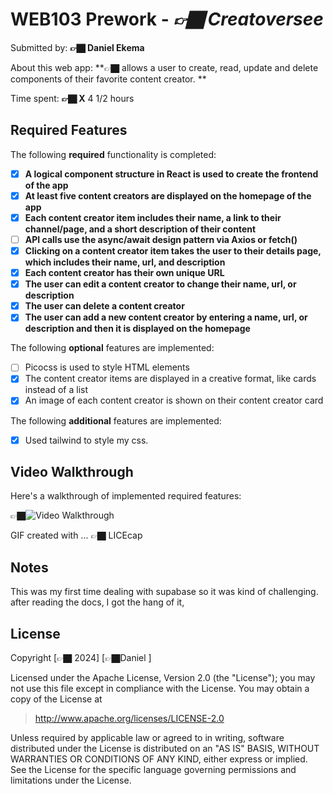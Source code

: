 # WEB103 Prework - *👉🏿 Creatoversee*

Submitted by: **👉🏿 Daniel Ekema**

About this web app: **👉🏿 allows a user to create, read, update and delete components of their favorite content creator. **

Time spent: **👉🏿 X** 4 1/2 hours

## Required Features

The following **required** functionality is completed:

<!-- 👉🏿👉🏿👉🏿 Make sure to check off completed functionality below -->
- [x] **A logical component structure in React is used to create the frontend of the app**
- [x] **At least five content creators are displayed on the homepage of the app**
- [x] **Each content creator item includes their name, a link to their channel/page, and a short description of their content**
- [ ] **API calls use the async/await design pattern via Axios or fetch()**
- [x] **Clicking on a content creator item takes the user to their details page, which includes their name, url, and description**
- [x] **Each content creator has their own unique URL**
- [x] **The user can edit a content creator to change their name, url, or description**
- [x] **The user can delete a content creator**
- [x] **The user can add a new content creator by entering a name, url, or description and then it is displayed on the homepage**

The following **optional** features are implemented:

- [ ] Picocss is used to style HTML elements
- [x] The content creator items are displayed in a creative format, like cards instead of a list
- [x] An image of each content creator is shown on their content creator card

The following **additional** features are implemented:

* [x] Used tailwind to style my css.

## Video Walkthrough

Here's a walkthrough of implemented required features:

👉🏿<img src='https://s2.ezgif.com/tmp/ezgif-2-46440bd81c.gif' title='Video Walkthrough' width='' alt='Video Walkthrough' />

<!-- Replace this with whatever GIF tool you used! -->
GIF created with ...  👉🏿 LICEcap
## Notes

This was my first time dealing with supabase so it was kind of challenging. after reading the docs, I got the hang of it,


## License

Copyright [👉🏿 2024] [👉🏿Daniel ]

Licensed under the Apache License, Version 2.0 (the "License"); you may not use this file except in compliance with the License. You may obtain a copy of the License at

> http://www.apache.org/licenses/LICENSE-2.0

Unless required by applicable law or agreed to in writing, software distributed under the License is distributed on an "AS IS" BASIS, WITHOUT WARRANTIES OR CONDITIONS OF ANY KIND, either express or implied. See the License for the specific language governing permissions and limitations under the License.
